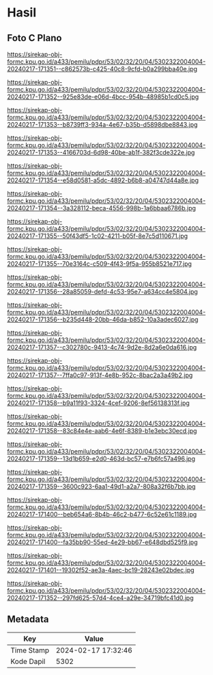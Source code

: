# Hasil

## Foto C Plano

https://sirekap-obj-formc.kpu.go.id/a433/pemilu/pdpr/53/02/32/20/04/5302322004004-20240217-171351--c862573b-c425-40c8-9cfd-b0a299bba40e.jpg

https://sirekap-obj-formc.kpu.go.id/a433/pemilu/pdpr/53/02/32/20/04/5302322004004-20240217-171352--925e83de-e06d-4bcc-954b-48985b1cd0c5.jpg

https://sirekap-obj-formc.kpu.go.id/a433/pemilu/pdpr/53/02/32/20/04/5302322004004-20240217-171353--b8739ff3-934a-4e67-b35b-d5898dbe8843.jpg

https://sirekap-obj-formc.kpu.go.id/a433/pemilu/pdpr/53/02/32/20/04/5302322004004-20240217-171353--4166703d-6d98-40be-ab1f-382f3cde322e.jpg

https://sirekap-obj-formc.kpu.go.id/a433/pemilu/pdpr/53/02/32/20/04/5302322004004-20240217-171354--e58d0581-a5dc-4892-b6b8-a04747d44a8e.jpg

https://sirekap-obj-formc.kpu.go.id/a433/pemilu/pdpr/53/02/32/20/04/5302322004004-20240217-171354--3a328112-beca-4556-998b-1a6bbaa6786b.jpg

https://sirekap-obj-formc.kpu.go.id/a433/pemilu/pdpr/53/02/32/20/04/5302322004004-20240217-171355--50f43df5-1c02-4211-b05f-8e7c5d110671.jpg

https://sirekap-obj-formc.kpu.go.id/a433/pemilu/pdpr/53/02/32/20/04/5302322004004-20240217-171355--70e3164c-c509-4f43-9f5a-955b8521e717.jpg

https://sirekap-obj-formc.kpu.go.id/a433/pemilu/pdpr/53/02/32/20/04/5302322004004-20240217-171356--28a85059-defd-4c53-95e7-a634cc4e5804.jpg

https://sirekap-obj-formc.kpu.go.id/a433/pemilu/pdpr/53/02/32/20/04/5302322004004-20240217-171356--b235d448-20bb-46da-b852-10a3adec6027.jpg

https://sirekap-obj-formc.kpu.go.id/a433/pemilu/pdpr/53/02/32/20/04/5302322004004-20240217-171357--c302780c-9413-4c74-9d2e-8d2a6e0da616.jpg

https://sirekap-obj-formc.kpu.go.id/a433/pemilu/pdpr/53/02/32/20/04/5302322004004-20240217-171357--7ffa0c97-913f-4e8b-952c-8bac2a3a49b2.jpg

https://sirekap-obj-formc.kpu.go.id/a433/pemilu/pdpr/53/02/32/20/04/5302322004004-20240217-171358--b9a11f93-3324-4cef-9206-8ef56138313f.jpg

https://sirekap-obj-formc.kpu.go.id/a433/pemilu/pdpr/53/02/32/20/04/5302322004004-20240217-171358--83c84e4e-aab6-4e6f-8389-b1e3ebc30ecd.jpg

https://sirekap-obj-formc.kpu.go.id/a433/pemilu/pdpr/53/02/32/20/04/5302322004004-20240217-171359--13d1b659-e2d0-463d-bc57-e7b6fc57a496.jpg

https://sirekap-obj-formc.kpu.go.id/a433/pemilu/pdpr/53/02/32/20/04/5302322004004-20240217-171359--3600c923-6aa1-49d1-a2a7-808a32f6b7bb.jpg

https://sirekap-obj-formc.kpu.go.id/a433/pemilu/pdpr/53/02/32/20/04/5302322004004-20240217-171400--beb654a6-8b4b-46c2-b477-6c52e61c1189.jpg

https://sirekap-obj-formc.kpu.go.id/a433/pemilu/pdpr/53/02/32/20/04/5302322004004-20240217-171400--fa35bb90-55ed-4e29-bb67-e648dbd525f9.jpg

https://sirekap-obj-formc.kpu.go.id/a433/pemilu/pdpr/53/02/32/20/04/5302322004004-20240217-171401--19302f52-ae3a-4aec-bc19-28243e02bdec.jpg

https://sirekap-obj-formc.kpu.go.id/a433/pemilu/pdpr/53/02/32/20/04/5302322004004-20240217-171352--297fd625-57d4-4ce4-a29e-34719bfc41d0.jpg


## Metadata

| Key        | Value               |
| ---------- | ------------------- |
| Time Stamp | 2024-02-17 17:32:46 |
| Kode Dapil | 5302                |



